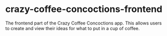 # crazy-coffee-concoctions-frontend
The frontend part of the Crazy Coffee Concoctions app. This allows users to create and view their ideas for what to put in a cup of coffee.
